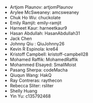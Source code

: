 * Artjom Plaunov: artjomPlaunov 
* Arylee McSweaney: amcsweaney
* Chuk Ho Wu: chuckolate
* Emily Ramjit: emily-ramjit
* Harneet Kaur: harneetkaur9
* Hasan Abdullah: HasanAbdullah31
* Jack Chen
* Johnny Qiu : QiuJohnny26
* Kevin R Espinola: kre64
* Kristoff Campbell: kristoff-campbell28
* Mohamed Raffik: MohamedRaffik
* Mohammed Elsayed: SmallMoist
* Pasang Sherpa: codeMacha
* Qiuqun Wang: HakQ
* Ray Contreras: raythecon
* Rebecca Sliter: rsliter
* Shelly Huang
* Yin Yu: c135792468

